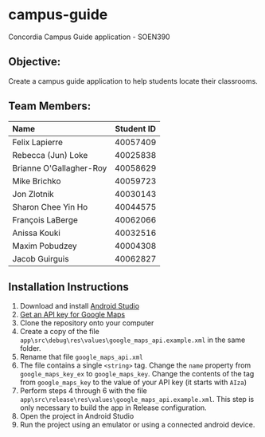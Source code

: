 # campus-guide
Concordia Campus Guide application - SOEN390


## Objective:
Create a campus guide application to help students locate their classrooms.

## Team Members:

| Name                    |Student ID| 
|:------------------------|:--------:|
| Felix Lapierre          | 40057409 |
| Rebecca (Jun) Loke      | 40025838 |
| Brianne O'Gallagher-Roy | 40058629 |
| Mike Brichko            | 40059723 |
| Jon Zlotnik             | 40030143 |
| Sharon Chee Yin Ho      | 40044575 |
| François LaBerge        | 40062066 |
| Anissa Kouki            | 40032516 |
| Maxim Pobudzey          | 40004308 |
| Jacob Guirguis          | 40062827 |

## Installation Instructions
1. Download and install [Android Studio](https://developer.android.com/studio)
2. [Get an API key for Google Maps](https://developers.google.com/maps/documentation/android-sdk/get-api-key)
3. Clone the repository onto your computer
4. Create a copy of the file `app\src\debug\res\values\google_maps_api.example.xml` in the same folder.
5. Rename that file `google_maps_api.xml`
6. The file contains a single `<string>` tag. Change the `name` property from `google_maps_key_ex` to `google_maps_key`. Change the contents of the tag from `google_maps_key` to the value of your API key (it starts with `AIza`)
7. Perform steps 4 through 6 with the file `app\src\release\res\values\google_maps_api.example.xml`. This step is only necessary to build the app in Release configuration.
8. Open the project in Android Studio
9. Run the project using an emulator or using a connected android device.
